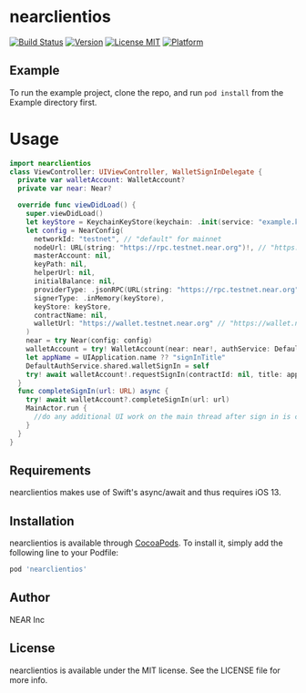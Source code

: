# nearclientios

[![Build Status](https://travis-ci.com/nearprotocol/near-client-ios.svg?branch=master)](https://travis-ci.com/nearprotocol/near-client-ios)
[![Version](https://img.shields.io/cocoapods/v/nearclientios.svg?style=flat)](https://cocoapods.org/pods/nearclientios)
[![License MIT](https://img.shields.io/github/license/nearprotocol/near-client-ios)](https://github.com/nearprotocol/near-client-ios/blob/master/LICENSE)
[![Platform](https://img.shields.io/cocoapods/p/nearclientios.svg?style=flat)](https://cocoapods.org/pods/nearclientios)

## Example

To run the example project, clone the repo, and run `pod install` from the Example directory first.

# Usage

```swift
import nearclientios
class ViewController: UIViewController, WalletSignInDelegate {
  private var walletAccount: WalletAccount?
  private var near: Near?

  override func viewDidLoad() {
    super.viewDidLoad()
    let keyStore = KeychainKeyStore(keychain: .init(service: "example.keystore"))
    let config = NearConfig(
      networkId: "testnet", // "default" for mainnet 
      nodeUrl: URL(string: "https://rpc.testnet.near.org")!, // "https://rpc.mainnet.near.org" for mainnet
      masterAccount: nil,
      keyPath: nil,
      helperUrl: nil,
      initialBalance: nil,
      providerType: .jsonRPC(URL(string: "https://rpc.testnet.near.org")!), // "https://rpc.mainnet.near.org" for mainnet
      signerType: .inMemory(keyStore),
      keyStore: keyStore,
      contractName: nil,
      walletUrl: "https://wallet.testnet.near.org" // "https://wallet.near.org" for mainnet
    )
    near = try Near(config: config)
    walletAccount = try! WalletAccount(near: near!, authService: DefaultAuthService.shared) // a failed try here represents a configuration error, not a runtime error. It's safe to store a `WalletAccount!`.
    let appName = UIApplication.name ?? "signInTitle"
    DefaultAuthService.shared.walletSignIn = self
    try! await walletAccount!.requestSignIn(contractId: nil, title: appName, presentingViewController: self)
  }
  func completeSignIn(url: URL) async {
    try! await walletAccount?.completeSignIn(url: url)
    MainActor.run {
      //do any additional UI work on the main thread after sign in is complete
    }
  }
}
```

## Requirements

nearclientios makes use of Swift's async/await and thus requires iOS 13.

## Installation

nearclientios is available through [CocoaPods](https://cocoapods.org). To install
it, simply add the following line to your Podfile:

```ruby
pod 'nearclientios'
```

## Author

NEAR Inc

## License

nearclientios is available under the MIT license. See the LICENSE file for more info.
